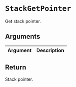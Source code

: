 # `StackGetPointer`

Get stack pointer.

## Arguments

| Argument | Description |
| -------- | ----------- |

## Return

Stack pointer.
